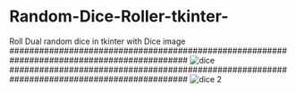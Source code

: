 # Random-Dice-Roller-tkinter-
Roll Dual random dice in tkinter with Dice image
############################################################################################
![dice](https://user-images.githubusercontent.com/52601058/140658393-d6b4387b-f25e-4e0b-ab83-45f9aba9ffdb.png)
############################################################################################
![dice 2](https://user-images.githubusercontent.com/52601058/140658402-44150c22-b552-42e2-9d73-7c0d00acd738.png)
